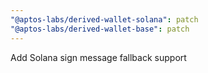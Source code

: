 ```yaml
---
"@aptos-labs/derived-wallet-solana": patch
"@aptos-labs/derived-wallet-base": patch
---
```


Add Solana sign message fallback support
